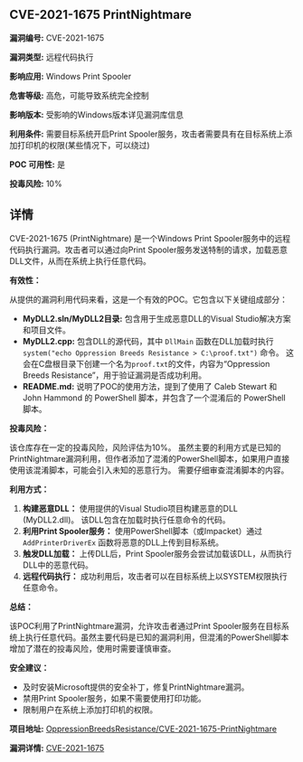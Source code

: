 ## CVE-2021-1675 PrintNightmare

**漏洞编号:** CVE-2021-1675

**漏洞类型:** 远程代码执行

**影响应用:** Windows Print Spooler

**危害等级:** 高危，可能导致系统完全控制

**影响版本:** 受影响的Windows版本详见漏洞库信息

**利用条件:** 需要目标系统开启Print Spooler服务，攻击者需要具有在目标系统上添加打印机的权限(某些情况下，可以绕过)

**POC 可用性:** 是

**投毒风险:** 10%

## 详情

CVE-2021-1675 (PrintNightmare) 是一个Windows Print Spooler服务中的远程代码执行漏洞。攻击者可以通过向Print Spooler服务发送特制的请求，加载恶意DLL文件，从而在系统上执行任意代码。 

**有效性：**

从提供的漏洞利用代码来看，这是一个有效的POC。它包含以下关键组成部分：

*   **MyDLL2.sln/MyDLL2目录:** 包含用于生成恶意DLL的Visual Studio解决方案和项目文件。
*   **MyDLL2.cpp:** 包含DLL的源代码，其中 `DllMain` 函数在DLL加载时执行 `system("echo Oppression Breeds Resistance > C:\proof.txt")` 命令。 这会在C盘根目录下创建一个名为`proof.txt`的文件，内容为“Oppression Breeds Resistance”，用于验证漏洞是否成功利用。
*   **README.md:** 说明了POC的使用方法，提到了使用了 Caleb Stewart 和 John Hammond 的 PowerShell 脚本，并包含了一个混淆后的 PowerShell 脚本。

**投毒风险：**

该仓库存在一定的投毒风险，风险评估为10%。 虽然主要的利用方式是已知的PrintNightmare漏洞利用，但作者添加了混淆的PowerShell脚本，如果用户直接使用该混淆脚本，可能会引入未知的恶意行为。 需要仔细审查混淆脚本的内容。

**利用方式：**

1.  **构建恶意DLL：** 使用提供的Visual Studio项目构建恶意的DLL (MyDLL2.dll)。 该DLL包含在加载时执行任意命令的代码。
2.  **利用Print Spooler服务：** 使用PowerShell脚本（或Impacket）通过 `AddPrinterDriverEx` 函数将恶意的DLL上传到目标系统。
3.  **触发DLL加载：** 上传DLL后，Print Spooler服务会尝试加载该DLL，从而执行DLL中的恶意代码。
4.  **远程代码执行：**  成功利用后，攻击者可以在目标系统上以SYSTEM权限执行任意命令。

**总结：**

该POC利用了PrintNightmare漏洞，允许攻击者通过Print Spooler服务在目标系统上执行任意代码。虽然主要代码是已知的漏洞利用，但混淆的PowerShell脚本增加了潜在的投毒风险，使用时需要谨慎审查。

**安全建议：**

*   及时安装Microsoft提供的安全补丁，修复PrintNightmare漏洞。
*   禁用Print Spooler服务，如果不需要使用打印功能。
*   限制用户在系统上添加打印机的权限。

**项目地址:** [OppressionBreedsResistance/CVE-2021-1675-PrintNightmare](https://github.com/OppressionBreedsResistance/CVE-2021-1675-PrintNightmare)

**漏洞详情:** [CVE-2021-1675](https://nvd.nist.gov/vuln/detail/CVE-2021-1675)